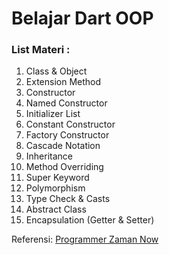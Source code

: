 # Belajar Dart OOP
### List Materi :
1. Class & Object
2. Extension Method
3. Constructor
4. Named Constructor
5. Initializer List
6. Constant Constructor
7. Factory Constructor
8. Cascade Notation
9. Inheritance
10. Method Overriding
11. Super Keyword
12. Polymorphism
13. Type Check & Casts
14. Abstract Class
15. Encapsulation (Getter & Setter)

Referensi:  [Programmer Zaman Now](https://www.youtube.com/ProgrammerZamanNow)